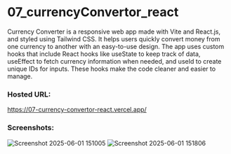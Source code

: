 # 07_currencyConvertor_react
Currency Converter is a responsive web app made with Vite and React.js, and styled using Tailwind CSS. It helps users quickly convert money from one currency to another with an easy-to-use design. The app uses custom hooks that include React hooks like useState to keep track of data, useEffect to fetch currency information when needed, and useId to create unique IDs for inputs. These hooks make the code cleaner and easier to manage.

### Hosted URL:
https://07-currency-convertor-react.vercel.app/ 

### Screenshots:
![Screenshot 2025-06-01 151005](https://github.com/user-attachments/assets/f8ebf0fd-6912-4eb5-87ea-07a58303b48f)
![Screenshot 2025-06-01 151806](https://github.com/user-attachments/assets/9d4ffb0d-2d30-4881-9cf8-74652b472575)

